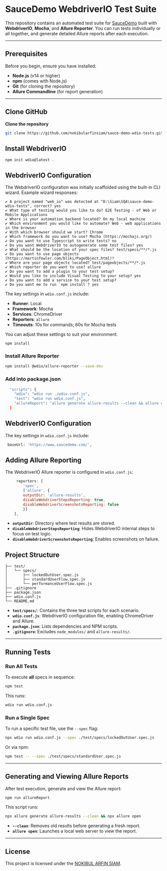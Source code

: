 # SauceDemo WebdriverIO Test Suite

This repository contains an automated test suite for [SauceDemo](https://www.saucedemo.com/) built with **WebdriverIO**, **Mocha**, and **Allure Reporter**. You can run tests individually or all together, and generate detailed Allure reports after each execution.

---

## Prerequisites

Before you begin, ensure you have installed:

* **Node.js** (v14 or higher)
* **npm** (comes with Node.js)
* **Git** (for cloning the repository)
* **Allure Commandline** (for report generation)

---

## Clone GitHub

**Clone the repository**

```bash
git clone https://github.com/nokibularfinsiam/sauce-demo-wdio-tests.git
```

## Install WebdriverIO
````
npm init wdio@latest .
````

## WebdriverIO Configuration

The WebdriverIO configuration was initially scaffolded using the built-in CLI wizard. Example wizard responses:

```
✔ A project named "web_io" was detected at "D:\Siam\SQA\sauce-demo-wdio-tests", correct? yes
✔ What type of testing would you like to do? E2E Testing - of Web or Mobile Applications
✔ Where is your automation backend located? On my local machine
✔ Which environment you would like to automate? Web - web applications in the browser
✔ With which browser should we start? Chrome
✔ Which framework do you want to use? Mocha (https://mochajs.org/)
✔ Do you want to use Typescript to write tests? no
✔ Do you want WebdriverIO to autogenerate some test files? yes
✔ What should be the location of your spec files? test/specs/**/*.js
✔ Do you want to use page objects (https://martinfowler.com/bliki/PageObject.html)?
✔ Where are your page objects located? test/pageobjects/**/*.js
✔ Which reporter do you want to use? allure
✔ Do you want to add a plugin to your test setup?
✔ Would you like to include Visual Testing to your setup? yes
✔ Do you want to add a service to your test setup? 
✔ Do you want me to run `npm install`? yes
```

The key settings in `wdio.conf.js` include:

* **Runner**: Local
* **Framework**: Mocha
* **Services**: ChromeDriver
* **Reporters**: `allure`
* **Timeouts**: 10s for commands; 60s for Mocha tests

You can adjust these settings to suit your environment.

````
npm install
````
### Install Allure Reporter

```bash
npm install @wdio/allure-reporter --save-dev
```

### Add into package.json

```bash
  "scripts": {
    "wdio": "wdio run ./wdio.conf.js",
    "test": "wdio run wdio.conf.js",
    "allureReport": "allure generate allure-results --clean && allure open"
  }
```

## WebdriverIO Configuration

The key settings in `wdio.conf.js` include:
```bash
 baseUrl: 'https://www.saucedemo.com/',
```

## Adding Allure Reporting

The WebdriverIO Allure reporter is configured in `wdio.conf.js`:
```js
     reporters: [
        'spec',
        ['allure', {
        outputDir: 'allure-results',
        disableWebdriverStepsReporting: true,
        disableWebdriverScreenshotsReporting: false
        }]
    ],
```
* **`outputDir`**: Directory where test results are stored.
* **`disableWebdriverStepsReporting`**: Hides WebdriverIO internal steps to focus on test logic.
* **`disableWebdriverScreenshotsReporting`**: Enables screenshots on failure.

## Project Structure

```
├── test/
│   └── specs/
│       ├── lockedOutUser.spec.js
│       ├── standardUserFlow.spec.js
│       └── performanceUserFlow.spec.js
├── .gitignore
├── package.json
├── wdio.conf.js
└── README.md
```

* **`test/specs/`**: Contains the three test scripts for each scenario.
* **`wdio.conf.js`**: WebdriverIO configuration file, enabling ChromeDriver and Allure.
* **`package.json`**: Lists dependencies and NPM scripts.
* **`.gitignore`**: Excludes `node_modules/` and `allure-results/`.

---

## Running Tests

### Run All Tests

To execute **all** specs in sequence:

```bash
npm test
```

This runs:

```bash
wdio run wdio.conf.js
```

### Run a Single Spec

To run a specific test file, use the `--spec` flag:

```bash
npx wdio run wdio.conf.js --spec ./test/specs/lockedOutUser.spec.js
```

Or via npm:

```bash
npm test -- --spec ./test/specs/standardUser.spec.js
```

---

## Generating and Viewing Allure Reports

After test execution, generate and view the Allure report:

```bash
npm run allureReport
```

This script runs:

```bash
npx allure generate allure-results --clean && npx allure open
```

* **`--clean`**: Removes old results before generating a fresh report.
* **`allure open`**: Launches a local web server to view the report.

---

## License

This project is licensed under the [NOKIBUL ARFIN SIAM](https://github.com/nokibularfinsiam).
